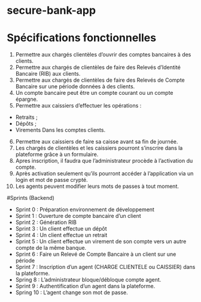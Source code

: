 # secure-bank-app

# Spécifications fonctionnelles

1.	Permettre aux chargés clientèles d’ouvrir des comptes bancaires à des clients.
2.	Permettre aux chargés de clientèles de faire des Relevés d’Identité Bancaire (RIB) aux clients.
3.	Permettre aux chargés de clientèles de faire des Relevés de Compte Bancaire sur une période données à des clients. 
4.	Un compte bancaire peut être un compte courant ou un compte épargne.
5.	Permettre aux caissiers d’effectuer les opérations :
-	Retraits ;
-	Dépôts ;
-	Virements
Dans les comptes clients.
6.	Permettre aux caissiers de faire sa caisse avant sa fin de journée.
7.	Les chargés de clientèles et les caissiers pourront s’inscrire dans la plateforme grâce à un formulaire.
8.	Apres inscription, il faudra que l’administrateur procède à l’activation du compte.
9.	Après activation seulement qu’ils pourront accéder à l’application via un login et mot de passe crypté.
10.	Les agents peuvent modifier leurs mots de passes à tout moment.

#Sprints (Backend)

*	Sprint 0 : Préparation environnement de développement
*	Sprint 1 : Ouverture de compte bancaire d’un client
*	Sprint 2 : Génération RIB
*	Sprint 3 : Un client effectue un dépôt
*	Sprint 4 : Un client effectue un retrait
*	Sprint 5 : Un client effectue un virement de son compte vers un autre compte de la même banque.
*	Sprint 6 : Faire un Relevé de Compte Bancaire à un client sur une période
*	Sprint 7 : Inscription d’un agent (CHARGE CLIENTELE ou CAISSIER) dans la plateforme.
*	Spring 8 : L’administrateur bloque/débloque compte agent. 
*	Sprint 9 : Authentification d’un agent dans la plateforme.
*	Spring 10 : L’agent change son mot de passe.
